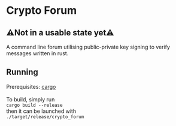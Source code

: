 # Crypto Forum

## ⚠️Not in a usable state yet⚠️

A command line forum utilising public-private key signing to verify messages written in rust.

## Running 
Prerequisites: [cargo](https://www.rust-lang.org/tools/install)\
\
To build, simply run\
`cargo build --release`\
then it can be launched with\
`./target/release/crypto_forum`
